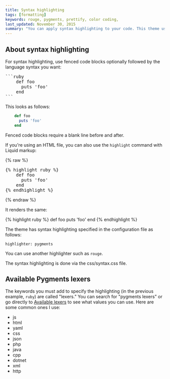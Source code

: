 ```yaml
---
title: Syntax highlighting
tags: [formatting]
keywords: rouge, pygments, prettify, color coding,
last_updated: November 30, 2015
summary: "You can apply syntax highlighting to your code. This theme uses pygments and applies color coding based on the lexer you specify."
---
```



## About syntax highlighting
For syntax highlighting, use fenced code blocks optionally followed by the language syntax you want:

<pre>
```ruby
    def foo
      puts 'foo'
    end
```
</pre>

This looks as follows:

```ruby
    def foo
      puts 'foo'
    end
```

Fenced code blocks require a blank line before and after.

If you're using an HTML file, you can also use the `highlight` command with Liquid markup:

{% raw %}
<pre>
{% highlight ruby %}
    def foo
      puts 'foo'
    end
{% endhighlight %}
</pre>
{% endraw %}

It renders the same: 

{% highlight ruby %}
    def foo
      puts 'foo'
    end
{% endhighlight %}


The theme has syntax highlighting specified in the configuration file as follows:

```
highlighter: pygments
```

You can use another highlighter such as `rouge`.

The syntax highlighting is done via the css/syntax.css file.

## Available Pygments lexers

The keywords you must add to specify the highlighting (in the previous example, `ruby`) are called "lexers." You can search for "pygments lexers" or go directly to [Available lexers](http://pygments.org/docs/lexers/) to see what values you can use. Here are some common ones I use:

* js
* html
* yaml
* css
* json
* php
* java
* cpp
* dotnet
* xml
* http


